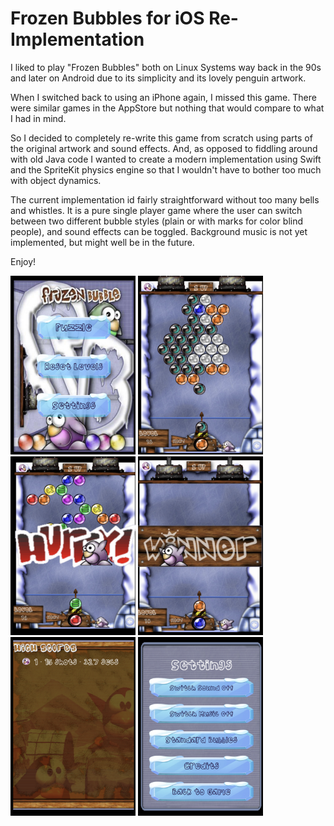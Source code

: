#  Frozen Bubbles for iOS Re-Implementation

I liked to play "Frozen Bubbles" both on Linux Systems way back in the 90s and later on Android due to its simplicity and its lovely penguin artwork.

When I switched back to using an iPhone again, I missed this game. There were similar games in the AppStore but nothing that would compare to what I had in mind. 

So I decided to completely re-write this game from scratch using parts of the original artwork and sound effects. And, as opposed to fiddling around with old Java code I wanted to create a  modern implementation using Swift and the SpriteKit physics engine so that I wouldn't have to bother too much with object dynamics. 

The current implementation id fairly straightforward without too many bells and whistles. It is a pure single player game where the user can switch between two different bubble styles (plain or with marks for color blind people), and sound effects can be toggled. Background music is not yet implemented, but might well be in the future.

Enjoy!


<img src="https://github.com/ulritter/FrozenBubbleSwift/blob/main/fb1.png" width = "200" height = "286">  <img src="https://github.com/ulritter/FrozenBubbleSwift/blob/main/fb2.png" width = "200" height = "286"> <img src="https://github.com/ulritter/FrozenBubbleSwift/blob/main/fb3.png" width = "200" height = "286">
<img src="https://github.com/ulritter/FrozenBubbleSwift/blob/main/fb4.png" width = "200" height = "286"> <img src="https://github.com/ulritter/FrozenBubbleSwift/blob/main/fb5.png" width = "200" height = "286"> <img src="https://github.com/ulritter/FrozenBubbleSwift/blob/main/fb6.png" width = "200" height = "286">

